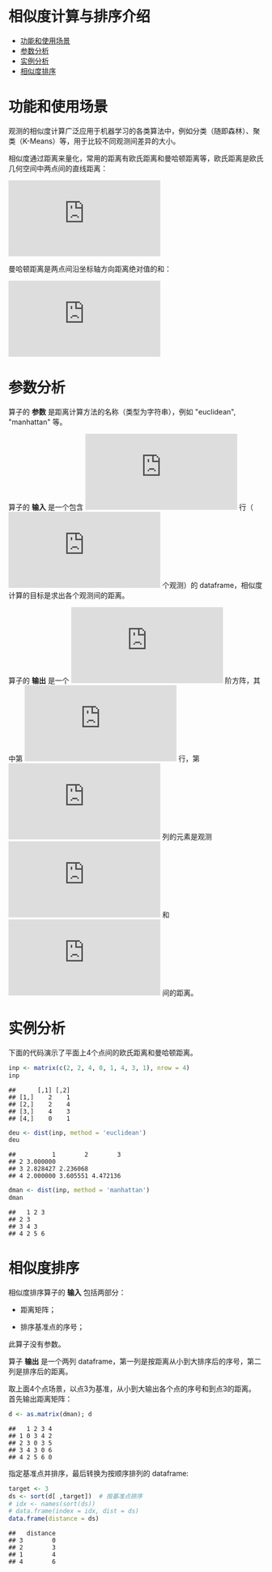 相似度计算与排序介绍
================

-   [功能和使用场景](#功能和使用场景)
-   [参数分析](#参数分析)
-   [实例分析](#实例分析)
-   [相似度排序](#相似度排序)

功能和使用场景
==============

观测的相似度计算广泛应用于机器学习的各类算法中，例如分类（随即森林）、聚类（K-Means）等，用于比较不同观测间差异的大小。

相似度通过距离来量化，常用的距离有欧氏距离和曼哈顿距离等，欧氏距离是欧氏几何空间中两点间的直线距离：

![ d(p, q) = \\sqrt{\\sum^{n}\_{i = 1}(p\_i - q\_i) ^ 2} ](https://latex.codecogs.com/png.latex?%20d%28p%2C%20q%29%20%3D%20%5Csqrt%7B%5Csum%5E%7Bn%7D_%7Bi%20%3D%201%7D%28p_i%20-%20q_i%29%20%5E%202%7D%20 " d(p, q) = \sqrt{\sum^{n}_{i = 1}(p_i - q_i) ^ 2} ")

曼哈顿距离是两点间沿坐标轴方向距离绝对值的和：

![ d(p, q) = \\sum^n\_{i = 1} \\vert p\_i - q\_i \\vert ](https://latex.codecogs.com/png.latex?%20d%28p%2C%20q%29%20%3D%20%5Csum%5En_%7Bi%20%3D%201%7D%20%5Cvert%20p_i%20-%20q_i%20%5Cvert%20 " d(p, q) = \sum^n_{i = 1} \vert p_i - q_i \vert ")

参数分析
========

算子的 **参数** 是距离计算方法的名称（类型为字符串），例如 "euclidean", "manhattan" 等。

算子的 **输入** 是一个包含 ![n](https://latex.codecogs.com/png.latex?n "n") 行（![n](https://latex.codecogs.com/png.latex?n "n") 个观测）的 dataframe，相似度计算的目标是求出各个观测间的距离。

算子的 **输出** 是一个 ![n](https://latex.codecogs.com/png.latex?n "n") 阶方阵，其中第 ![i](https://latex.codecogs.com/png.latex?i "i") 行，第 ![j](https://latex.codecogs.com/png.latex?j "j") 列的元素是观测 ![i](https://latex.codecogs.com/png.latex?i "i") 和 ![j](https://latex.codecogs.com/png.latex?j "j") 间的距离。

实例分析
========

下面的代码演示了平面上4个点间的欧氏距离和曼哈顿距离。

``` r
inp <- matrix(c(2, 2, 4, 0, 1, 4, 3, 1), nrow = 4)
inp
```

    ##      [,1] [,2]
    ## [1,]    2    1
    ## [2,]    2    4
    ## [3,]    4    3
    ## [4,]    0    1

``` r
deu <- dist(inp, method = 'euclidean')
deu
```

    ##          1        2        3
    ## 2 3.000000                  
    ## 3 2.828427 2.236068         
    ## 4 2.000000 3.605551 4.472136

``` r
dman <- dist(inp, method = 'manhattan')
dman
```

    ##   1 2 3
    ## 2 3    
    ## 3 4 3  
    ## 4 2 5 6

相似度排序
==========

相似度排序算子的 **输入** 包括两部分：

-   距离矩阵；

-   排序基准点的序号；

此算子没有参数。

算子 **输出** 是一个两列 dataframe，第一列是按距离从小到大排序后的序号，第二列是排序后的距离。

取上面4个点场景，以点3为基准，从小到大输出各个点的序号和到点3的距离。 首先输出距离矩阵：

``` r
d <- as.matrix(dman); d
```

    ##   1 2 3 4
    ## 1 0 3 4 2
    ## 2 3 0 3 5
    ## 3 4 3 0 6
    ## 4 2 5 6 0

指定基准点并排序，最后转换为按顺序排列的 dataframe:

``` r
target <- 3
ds <- sort(d[ ,target])  # 按基准点排序
# idx <- names(sort(ds))
# data.frame(index = idx, dist = ds)
data.frame(distance = ds)
```

    ##   distance
    ## 3        0
    ## 2        3
    ## 1        4
    ## 4        6
